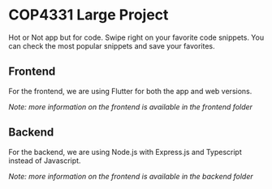# COP4331 Large Project

Hot or Not app but for code. Swipe right on your favorite code snippets. You can check the most popular snippets and save your favorites.

## Frontend

For the frontend, we are using Flutter for both the app and web versions.

*Note: more information on the frontend is available in the frontend folder*

## Backend

For the backend, we are using Node.js with Express.js and Typescript instead of Javascript.

*Note: more information on the frontend is available in the backend folder*
